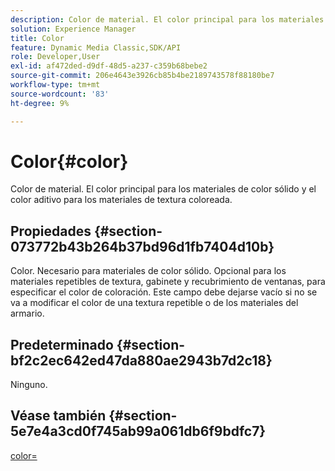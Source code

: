 ```yaml
---
description: Color de material. El color principal para los materiales de color sólido y el color aditivo para los materiales de textura coloreada.
solution: Experience Manager
title: Color
feature: Dynamic Media Classic,SDK/API
role: Developer,User
exl-id: af472ded-d9df-48d5-a237-c359b68bebe2
source-git-commit: 206e4643e3926cb85b4be2189743578f88180be7
workflow-type: tm+mt
source-wordcount: '83'
ht-degree: 9%

---
```


# Color{#color}

Color de material. El color principal para los materiales de color sólido y el color aditivo para los materiales de textura coloreada.

## Propiedades {#section-073772b43b264b37bd96d1fb7404d10b}

Color. Necesario para materiales de color sólido. Opcional para los materiales repetibles de textura, gabinete y recubrimiento de ventanas, para especificar el color de coloración. Este campo debe dejarse vacío si no se va a modificar el color de una textura repetible o de los materiales del armario.

## Predeterminado {#section-bf2c2ec642ed47da880ae2943b7d2c18}

Ninguno.

## Véase también {#section-5e7e4a3cd0f745ab99a061db6f9bdfc7}

[color=](../../../../../ir-api/http-protocol/image-rendering-api-ref/c-ir-http-protocol-ref/c-ir-http-protocol-command-reference/r-ir-http-color.md#reference-ea3cba9edfe94dbab86d8f123a9ed0aa)
